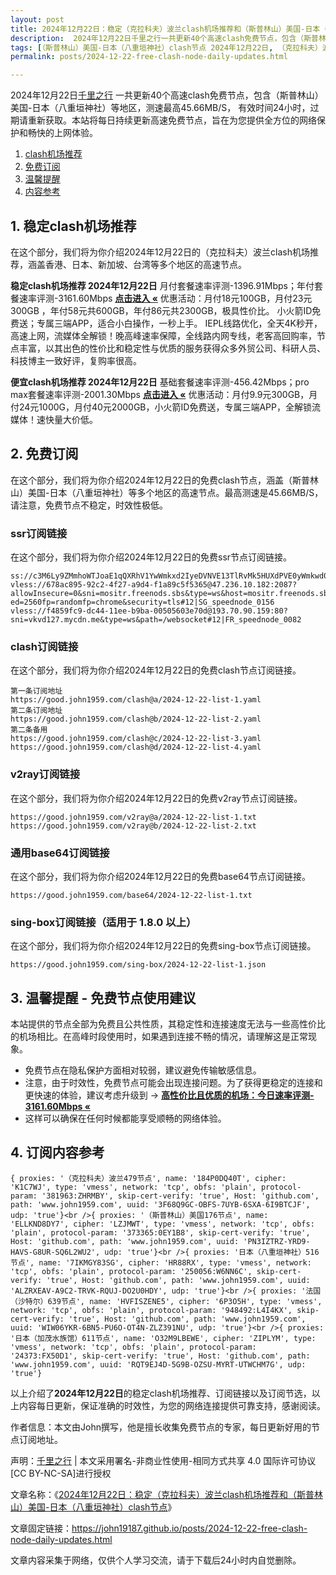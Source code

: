 ```yaml
---
layout: post
title: 2024年12月22日：稳定（克拉科夫）波兰clash机场推荐和（斯普林山）美国-日本（八重垣神社）clash节点
description:  2024年12月22日千里之行一共更新40个高速clash免费节点，包含（斯普林山）美国-日本（八重垣神社）等地区，测速最高45.66MB/S， 有效时间24小时，过期请重新获取。本站将每日持续更新高速免费节点，旨在为您提供全方位的网络保护和畅快的上网体验
tags: [（斯普林山）美国-日本（八重垣神社）clash节点 2024年12月22日, （克拉科夫）波兰稳定clash机场推荐 2024年12月22日]
permalink: posts/2024-12-22-free-clash-node-daily-updates.html

---
```



2024年12月22日[千里之行](https://john19187.github.io) 一共更新40个高速clash免费节点，包含（斯普林山）美国-日本（八重垣神社）等地区，测速最高45.66MB/S， 有效时间24小时，过期请重新获取。本站将每日持续更新高速免费节点，旨在为您提供全方位的网络保护和畅快的上网体验。

1. [clash机场推荐](#1-稳定clash机场推荐)
2. [免费订阅](#2-免费订阅)
3. [温馨提醒](#3-温馨提醒---免费节点使用建议)
4. [内容参考](#4-订阅内容参考)

## 1. 稳定clash机场推荐

在这个部分，我们将为你介绍2024年12月22日的（克拉科夫）波兰clash机场推荐，涵盖香港、日本、新加坡、台湾等多个地区的高速节点。

<div class="good cat1"><strong>稳定clash机场推荐 2024年12月22日</strong> 月付套餐速率评测-1396.91Mbps；年付套餐速率评测-3161.60Mbps <strong><a href="https://good.john1959.com/lepl/2024-12-22" target="_blank">点击进入 «</a></strong> 优惠活动：月付18元100GB，月付23元300GB ，年付58元共600GB，年付86元共2300GB，极具性价比。 小火箭ID免费送；专属三端APP，适合小白操作，一秒上手。 IEPL线路优化，全天4K秒开，高速上网，流媒体全解锁！晚高峰速率保障，全线路内网专线，老客高回购率，节点丰富，以其出色的性价比和稳定性与优质的服务获得众多外贸公司、科研人员、科技博主一致好评，复购率很高。</div><div class="good cat2">

<strong>便宜clash机场推荐 2024年12月22日</strong> 基础套餐速率评测-456.42Mbps；pro max套餐速率评测-2001.30Mbps <strong><a href="https://good.john1959.com/cheap/2024-12-22" target="_blank">点击进入 «</a></strong> 优惠活动：月付9.9元300GB，月付24元1000G，月付40元2000GB，小火箭ID免费送，专属三端APP，全解锁流媒体！速快量大价低。</div>

## 2. 免费订阅

在这个部分，我们将为你介绍2024年12月22日的免费clash节点，涵盖（斯普林山）美国-日本（八重垣神社）等多个地区的高速节点。最高测速是45.66MB/S，请注意，免费节点不稳定，时效性极低。

### ssr订阅链接

在这个部分，我们将为你介绍2024年12月22日的免费ssr节点订阅链接。

```
ss://c3M6Ly9ZMmhoWTJoaE1qQXRhV1YwWmkxd2IyeDVNVE13TlRvMk5HUXdPVE0yWmkwd016UmxMVFJsT0RJdE9EaGlPQzAxTmpneU56Z3pabVJsWldN@free.2weradf:36511#7%7C%F0%9F%87%B7%F0%9F%87%BA%20%E4%BF%84%E7%BD%97%E6%96%AF%2001%20%7C%201x%20RU
vless://678ac895-92c2-4f27-a9d4-f1a89c5f5365@47.236.10.182:2087?allowInsecure=0&sni=mositr.freenods.sbs&type=ws&host=mositr.freenods.sbs&path=/?ed=2560fp=randomfp=chrome&security=tls#12|SG_speednode_0156
vless://f4859fc9-dc44-11ee-b9ba-00505603e70d@193.70.90.159:80?sni=vkvd127.mycdn.me&type=ws&path=/websocket#12|FR_speednode_0082
```

### clash订阅链接

在这个部分，我们将为你介绍2024年12月22日的免费clash节点订阅链接。

```
第一条订阅地址
https://good.john1959.com/clash@a/2024-12-22-list-1.yaml
第二条订阅地址
https://good.john1959.com/clash@b/2024-12-22-list-2.yaml
第二条备用
https://good.john1959.com/clash@c/2024-12-22-list-3.yaml
https://good.john1959.com/clash@d/2024-12-22-list-4.yaml
```

### v2ray订阅链接

在这个部分，我们将为你介绍2024年12月22日的免费v2ray节点订阅链接。

```
https://good.john1959.com/v2ray@a/2024-12-22-list-1.txt
https://good.john1959.com/v2ray@b/2024-12-22-list-2.txt
```

### 通用base64订阅链接

在这个部分，我们将为你介绍2024年12月22日的免费base64节点订阅链接。

```
https://good.john1959.com/base64/2024-12-22-list-1.txt
```

### sing-box订阅链接（适用于 1.8.0 以上）

在这个部分，我们将为你介绍2024年12月22日的免费sing-box节点订阅链接。

```
https://good.john1959.com/sing-box/2024-12-22-list-1.json
```

## 3. 温馨提醒 - 免费节点使用建议

本站提供的节点全部为免费且公共性质，其稳定性和连接速度无法与一些高性价比的机场相比。在高峰时段使用时，如果遇到连接不畅的情况，请理解这是正常现象。

- 免费节点在隐私保护方面相对较弱，建议避免传输敏感信息。
- 注意，由于时效性，免费节点可能会出现连接问题。为了获得更稳定的连接和更快速的体验，建议考虑升级到 → <strong>[高性价比且优质的机场：今日速率评测- 3161.60Mbps «](https://good.john1959.com/lepl/2024-12-22)</strong>
- 这样可以确保在任何时候都能享受顺畅的网络体验。

## 4. 订阅内容参考

```
{ proxies: '（克拉科夫）波兰479节点', name: '184P0DQ40T', cipher: 'K1C7WJ', type: 'vmess', network: 'tcp', obfs: 'plain', protocol-param: '381963:ZHRMBY', skip-cert-verify: 'true', Host: 'github.com', path: 'www.john1959.com', uuid: '3F68Q9GC-OBFS-7UYB-6SXA-6I9BTCJF', udp: 'true'}<br />{ proxies: '（斯普林山）美国176节点', name: 'ELLKND8DY7', cipher: 'LZJMWT', type: 'vmess', network: 'tcp', obfs: 'plain', protocol-param: '373365:0EY1B8', skip-cert-verify: 'true', Host: 'github.com', path: 'www.john1959.com', uuid: 'PN3IZTRZ-YRD9-HAVS-G8UR-SQ6L2WU2', udp: 'true'}<br />{ proxies: '日本（八重垣神社）516节点', name: '7IKMGY83SG', cipher: 'HR88RX', type: 'vmess', network: 'tcp', obfs: 'plain', protocol-param: '250056:W6NN6C', skip-cert-verify: 'true', Host: 'github.com', path: 'www.john1959.com', uuid: 'ALZRXEAV-A9C2-TRVK-RQUJ-DO2U0HDY', udp: 'true'}<br />{ proxies: '法国（沙特尔）639节点', name: 'HVFISZENE5', cipher: '6P3O5H', type: 'vmess', network: 'tcp', obfs: 'plain', protocol-param: '948492:L4I4KX', skip-cert-verify: 'true', Host: 'github.com', path: 'www.john1959.com', uuid: 'WIW06YKR-6BN5-PU6O-OT4N-ZLZ391NU', udp: 'true'}<br />{ proxies: '日本（加茂水族馆）611节点', name: 'O32M9LBEWE', cipher: 'ZIPLYM', type: 'vmess', network: 'tcp', obfs: 'plain', protocol-param: '24373:FX50D1', skip-cert-verify: 'true', Host: 'github.com', path: 'www.john1959.com', uuid: 'RQT9EJ4D-5G9B-OZSU-MYRT-UTWCHM7G', udp: 'true'}
```

以上介绍了<strong>2024年12月22日</strong>的稳定clash机场推荐、订阅链接以及订阅节选，以上内容每日更新，保证准确的时效性，为您的网络连接提供可靠支持，感谢阅读。

作者信息：本文由John撰写，他是擅长收集免费节点的专家，每日更新好用的节点订阅地址。

声明：[千里之行](https://john19187.github.io) | 本文采用署名-非商业性使用-相同方式共享 4.0 国际许可协议[CC BY-NC-SA]进行授权

文章名称：《[2024年12月22日：稳定（克拉科夫）波兰clash机场推荐和（斯普林山）美国-日本（八重垣神社）clash节点](https://john19187.github.io/posts/2024-12-22-free-clash-node-daily-updates.html)》

文章固定链接：https://john19187.github.io/posts/2024-12-22-free-clash-node-daily-updates.html


文章内容采集于网络，仅供个人学习交流，请于下载后24小时内自觉删除。
